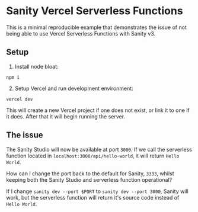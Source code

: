 # Sanity Vercel Serverless Functions

This is a minimal reproducible example that demonstrates the issue of not being able to use Vercel Serverless Functions with Sanity v3.

## Setup

1. Install node bloat:

`npm i`

2. Setup Vercel and run development environment:

`vercel dev`

This will create a new Vercel project if one does not exist, or link it to one if it does. After that it will begin running the server.

## The issue

The Sanity Studio will now be available at port `3000`. If we call the serverless function located in `localhost:3000/api/hello-world`, it will return `Hello World`. 

How can I change the port back to the default for Sanity, `3333`, whilst keeping both the Sanity Studio and serverless function operational?

If I change `sanity dev --port $PORT` to `sanity dev --port 3000`, Sanity will work, but the serverless function will return it's source code instead of `Hello World`.
